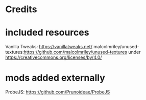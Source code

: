 # Credits

# included resources
Vanilla Tweaks: https://vanillatweaks.net/
malcolmriley/unused-textures:https://github.com/malcolmriley/unused-textures under https://creativecommons.org/licenses/by/4.0/

# mods added externally
ProbeJS: https://github.com/Prunoideae/ProbeJS

